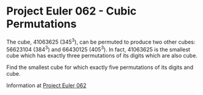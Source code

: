 # Project Euler 062 - Cubic Permutations

The cube, 41063625 (345<sup>3</sup>), can be permuted to produce two other cubes: 56623104 (384<sup>3</sup>) and 66430125 (405<sup>3</sup>).  In fact, 41063625 is the smallest cube which has exactly three permutations of its digits which are also cube.

Find the smallest cube for which exactly five permutations of its digits and cube.

Information at [Project Euler 062](https://projecteuler.net/problem=62)